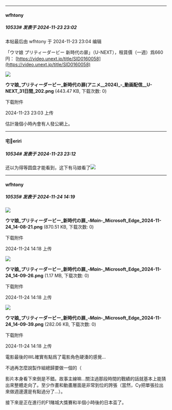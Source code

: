 ﻿
*****

####  wfhtony  
##### 10533#       发表于 2024-11-23 23:02

 本帖最后由 wfhtony 于 2024-11-23 23:04 编辑 

「ウマ娘 プリティーダービー 新時代の扉」（U-NEXT），租賃價（一週）爲660円：
[https://video.unext.jp/title/SID0160058](https://video.unext.jp/title/SID0160058)

<img src="https://img.saraba1st.com/forum/202411/23/230338ilp2uwglfk0bxxxp.png" referrerpolicy="no-referrer">

<strong>ウマ娘_プリティーダービー_新時代の扉(アニメ__2024)_-_動画配信__U-NEXT_31日間_202.png</strong> (443.47 KB, 下载次数: 0)

下载附件

2024-11-23 23:03 上传

估計幾個小時內會有人發公網上。


*****

####  宅🍐eriri  
##### 10534#       发表于 2024-11-23 23:12

还以为得等圆盘才能看到，这下有马娘看了<img src="https://static.saraba1st.com/image/smiley/face2017/033.png" referrerpolicy="no-referrer">


*****

####  wfhtony  
##### 10535#       发表于 2024-11-24 14:19

<img src="https://img.saraba1st.com/forum/202411/24/141834rnloosnxixniqxxi.png" referrerpolicy="no-referrer">

<strong>ウマ娘_プリティーダービー_新時代の扉_-_Main_-_Microsoft​_Edge_2024-11-24_14-08-21.png</strong> (870.51 KB, 下载次数: 0)

下载附件

2024-11-24 14:18 上传

<img src="https://img.saraba1st.com/forum/202411/24/141835yobc88k3b7b8q8nx.png" referrerpolicy="no-referrer">

<strong>ウマ娘_プリティーダービー_新時代の扉_-_Main_-_Microsoft​_Edge_2024-11-24_14-09-26.png</strong> (1.17 MB, 下载次数: 0)

下载附件

2024-11-24 14:18 上传

<img src="https://img.saraba1st.com/forum/202411/24/141837g9wgmhyvfj5ttubl.png" referrerpolicy="no-referrer">

<strong>ウマ娘_プリティーダービー_新時代の扉_-_Main_-_Microsoft​_Edge_2024-11-24_14-09-39.png</strong> (282.06 KB, 下载次数: 0)

下载附件

2024-11-24 14:18 上传

電影最後的WL確實有點爲了電影角色硬湊的感覺... 

不過再怎麼說製作組總歸要做一個的（

影片本身看下來倒是不錯。故事主線嘛...關注過那段時間的戰績的話就基本上能猜出來整體走向了。至少作畫和動畫層面是非常到位的誇張（當然，Cy把單張拉出來做週邊還是有點過分了...）。

接下來是正在進行的F1賭城大獎賽和半個小時後的日本盃了。

